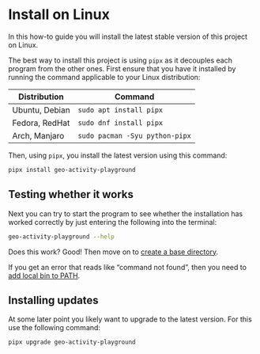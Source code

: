 # Install on Linux

In this how-to guide you will install the latest stable version of this project on Linux.

The best way to install this project is using `pipx` as it decouples each program from the other ones. First ensure that you have it installed by running the command applicable to your Linux distribution:

| Distribution | Command |
| --- | --- |
| Ubuntu, Debian | `sudo apt install pipx` |
| Fedora, RedHat | `sudo dnf install pipx` |
| Arch, Manjaro | `sudo pacman -Syu python-pipx` |

Then, using `pipx`, you install the latest version using this command:

```bash
pipx install geo-activity-playground
```

## Testing whether it works

Next you can try to start the program to see whether the installation has worked correctly by just entering the following into the terminal:

```bash
geo-activity-playground --help
```

Does this work? Good! Then move on to [create a base directory](create-a-base-directory.md).

If you get an error that reads like “command not found”, then you need to [add local bin to PATH](add-local-bin-to-path.md).

## Installing updates

At some later point you likely want to upgrade to the latest version. For this use the following command:

```bash
pipx upgrade geo-activity-playground
```